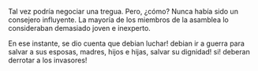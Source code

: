 Tal vez podría negociar una tregua. Pero, ¿cómo? Nunca había sido un consejero
influyente. La mayoría de los miembros de la asamblea lo consideraban
demasiado joven e inexperto.

En ese instante, se dio cuenta que debian luchar! debian ir a guerra para salvar a sus esposas, madres, hijos e hijas, salvar su dignidad! si! deberan derrotar a los invasores!